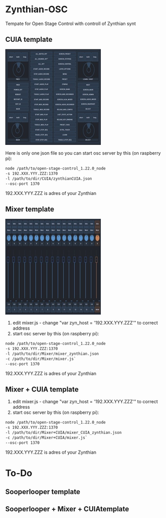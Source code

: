 # Zynthian-OSC
Tempate for Open Stage Control with controll of Zynthian synt

## CUIA template

![CUIA](doc/img/pic-1.jpg)

Here is only one json file so you can start osc server by this (on raspberry pi):

```
node /path/to/open-stage-control_1.22.0_node 
-s 192.XXX.YYY.ZZZ:1370
-l /path/to/dir/CUIA/zynthianCUIA.json
--osc-port 1370
```

192.XXX.YYY.ZZZ is adres of your Zynthian

## Mixer template

![Mixer](doc/img/pic-2.jpg)

1. edit mixer.js - change "var zyn_host = '192.XXX.YYY.ZZZ'" to correct address
2. start osc server by this (on raspberry pi):

```
node /path/to/open-stage-control_1.22.0_node 
-s 192.XXX.YYY.ZZZ:1370
-l /path/to/dir/Mixer/mixer_zynthian.json
-c /path/to/dir/Mixer/mixer.js`
--osc-port 1370
```

192.XXX.YYY.ZZZ is adres of your Zynthian

## Mixer + CUIA template 

1. edit mixer.js - change "var zyn_host = '192.XXX.YYY.ZZZ'" to correct address
2. start osc server by this (on raspberry pi):

```
node /path/to/open-stage-control_1.22.0_node 
-s 192.XXX.YYY.ZZZ:1370
-l /path/to/dir/Mixer+CUIA/mixer_CUIA_zynthian.json
-c /path/to/dir/Mixer+CUIA/mixer.js`
--osc-port 1370
```

192.XXX.YYY.ZZZ is adres of your Zynthian

# To-Do

## Sooperlooper template

## Sooperlooper + Mixer + CUIAtemplate
